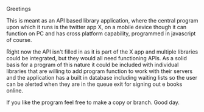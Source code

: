 Greetings

This is meant as an API based library application, where the central program upon which it runs is the twitter app X, on a mobile device though it can function on PC and has cross platform capability, programmed in javascript of course.

Right now the API isn't filled in as it is part of the X app and multiple libraries could be integrated, but they would all need functioning APIs. As a solid basis for a program of this nature it could be included with individual libraries that are willing to add program function to work with their servers and the application has a built in database including waiting lists so the user can be alerted when they are in the queue exit for signing out e books online.

If you like the program feel free to make a copy or branch.
Good day.
